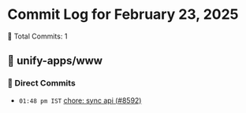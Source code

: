 # Commit Log for February 23, 2025

📝 Total Commits: 1

## 📁 unify-apps/www

### 🔨 Direct Commits

- `01:48 pm IST` [chore: sync api (#8592)](https://github.com/unify-apps/www/commit/10e04b9318ada16d4070c5e13591ec20e7bd8023)


